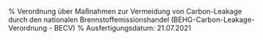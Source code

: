 % Verordnung über Maßnahmen zur Vermeidung von Carbon-Leakage durch den nationalen Brennstoffemissionshandel  (BEHG-Carbon-Leakage-Verordnung - BECV)
% Ausfertigungsdatum: 21.07.2021
 